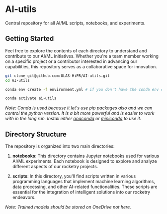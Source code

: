 # AI-utils

Central repository for all AI/ML scripts, notebooks, and experiments.

## Getting Started

Feel free to explore the contents of each directory to understand and contribute to our AI/ML initiatives. Whether you're a team member working on a specific project or a contributor interested in advancing our capabilities, this repository serves as a collaborative space for innovation.

```bash
git clone git@github.com:ULAS-HiPR/AI-utils.git
cd AI-utils

conda env create -f environment.yml # if you don't have the conda env created

conda activate ai-utils
```

_Note: Conda is used because it let's use pip packages also and we can control the python version. It is a bit more powerful and is easier to work with in the long run. Install either [anaconda](https://www.anaconda.com/download/) or [miniconda](https://docs.conda.io/projects/miniconda/en/latest/miniconda-install.html) to use it._

## Directory Structure

The repository is organized into two main directories:

1. **notebooks**: This directory contains Jupyter notebooks used for various AI/ML experiments. Each notebook is designed to explore and analyze different aspects of our rocketry projects.

2. **scripts**: In this directory, you'll find scripts written in various programming languages that implement machine learning algorithms, data processing, and other AI-related functionalities. These scripts are essential for the integration of intelligent solutions into our rocketry endeavors.

_Note: Trained models should be stored on OneDrive not here._


